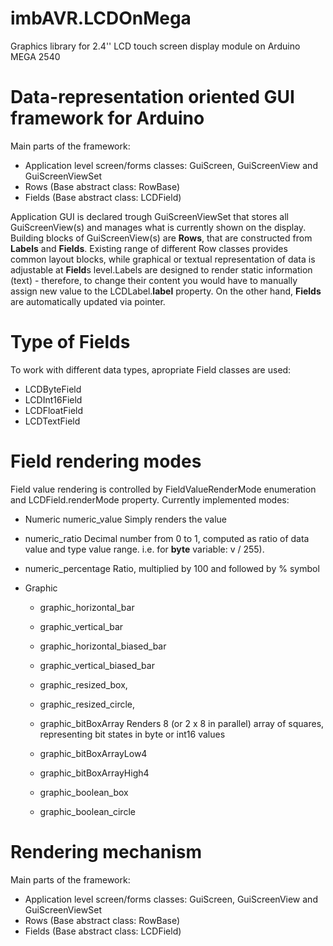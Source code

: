 # imbAVR.LCDOnMega

Graphics library for 2.4'' LCD touch screen display module on Arduino MEGA 2540

# Data-representation oriented GUI framework for Arduino

Main parts of the framework:
- Application level screen/forms classes:  GuiScreen, GuiScreenView and GuiScreenViewSet
- Rows (Base abstract class: RowBase)
- Fields (Base abstract class: LCDField)

Application GUI is declared trough GuiScreenViewSet that stores all GuiScreenView(s) and manages what is currently shown on the display. 
Building blocks of GuiScreenView(s) are **Rows**, that are constructed from **Labels** and **Fields**. Existing range of different Row classes provides common layout blocks, while graphical or textual representation of data is adjustable at **Field**s level.Labels are designed to render static information (text) - therefore, to change their content you would have to manually assign new value to the LCDLabel.**label** property. On the other hand, **Fields** are automatically updated via pointer. 

# Type of Fields
To work with different data types, apropriate Field classes are used:
- LCDByteField
- LCDInt16Field
- LCDFloatField
- LCDTextField

# Field rendering modes
Field value rendering is controlled by FieldValueRenderMode enumeration and LCDField.renderMode property. Currently implemented modes:
- Numeric
  numeric_value
  Simply renders the value
  
- numeric_ratio 
  Decimal number from 0 to 1, computed as ratio of data value and type value range. i.e. for **byte** variable: v / 255).
  
- numeric_percentage
  Ratio, multiplied by 100 and followed by % symbol

- Graphic

  	- graphic_horizontal_bar
  
  	- graphic_vertical_bar
  
	- graphic_horizontal_biased_bar
  
	- graphic_vertical_biased_bar
	
  	- graphic_resized_box,
	
  	- graphic_resized_circle,
	
  	- graphic_bitBoxArray
  	Renders 8 (or 2 x 8 in parallel) array of squares, representing bit states in byte or int16 values
  
	- graphic_bitBoxArrayLow4
	
	- graphic_bitBoxArrayHigh4
	
  	- graphic_boolean_box
  
	- graphic_boolean_circle
	
	
# Rendering mechanism

Main parts of the framework:
- Application level screen/forms classes:  GuiScreen, GuiScreenView and GuiScreenViewSet
- Rows (Base abstract class: RowBase)
- Fields (Base abstract class: LCDField)



